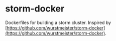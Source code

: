# storm-docker

Dockerfiles for building a storm cluster. Inspired by  [https://github.com/wurstmeister/storm-docker](https://github.com/wurstmeister/storm-docker).

